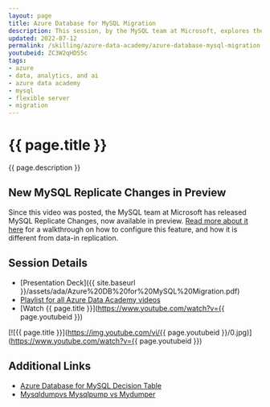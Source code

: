 ```yaml
---
layout: page
title: Azure Database for MySQL Migration
description: This session, by the MySQL team at Microsoft, explores the latest features, tools, and strategies for successful migrations. Whether you are looking to migrate a mission critical application from on-premises or from another cloud, we'll look at ways to approach migration for a variety of scenarios from offline to near-zero downtime requirements. See updated info on using the new MySQL Replicate Changes now available in preview.
updated: 2022-07-12
permalink: /skilling/azure-data-academy/azure-database-mysql-migration
youtubeid: ZC3W2qHDS5c
tags: 
- azure
- data, analytics, and ai
- azure data academy
- mysql
- flexible server
- migration
---
```


# {{ page.title }}

{{ page.description }}

## New MySQL Replicate Changes in Preview

Since this video was posted, the MySQL team at Microsoft has released MySQL Replicate Changes, now available in preview. [Read more about it here](https://techcommunity.microsoft.com/t5/microsoft-data-migration-blog/azure-dms-mysql-replicate-changes-now-in-preview/ba-p/3601564) for a walkthrough on how to configure this feature, and how it is different from data-in replication.

## Session Details

* [Presentation Deck]({{ site.baseurl }}/assets/ada/Azure%20DB%20for%20MySQL%20Migration.pdf)
* [Playlist for all Azure Data Academy videos](https://www.youtube.com/playlist?list=PLz7jPMmpNrjlOS4hbINKqLVBafb5yD5Rm)
* [Watch {{ page.title }}](https://www.youtube.com/watch?v={{ page.youtubeid }})

[![{{ page.title }}](https://img.youtube.com/vi/{{ page.youtubeid }}/0.jpg)](https://www.youtube.com/watch?v={{ page.youtubeid }})

## Additional Links

* [Azure Database for MySQL Decision Table](https://docs.microsoft.com/en-us/azure/mysql/single-server/how-to-decide-on-right-migration-tools#decision-table)
* [Mysqldump​ vs Mysqlpump vs Mydumper](https://mydbops.wordpress.com/2019/03/26/mysqldump%E2%80%8B-vs-mysqlpump-vs-mydumper/)